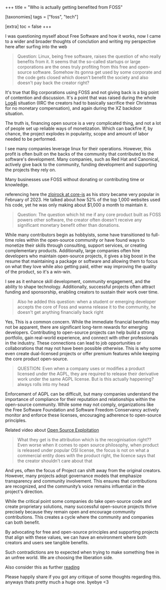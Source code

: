 +++
title = "Who is actually getting benefited from FOSS"

[taxonomies]
tags = ["foss", "tech"]

[extra]
toc = false 
+++

I was questioning myself about Free Software and how it works, now I came to a wider and broader thoughts of conclution and writing my perspective here after surfing into the web

> Question: Linux, being free software, raises the question of who really benefits from it. It seems that the so-called startups or large corporations are the ones truly profiting from this free and open-source software. Somehow its gonna get used by some corporate and the code gets closed which doesn't benefit the society and also doesn't pay back the creator right?

It's true that Big corporations using FOSS and not giving back is a big point of contention and discussion. It's a point that was raised during the whole [Log4j](https://theconversation.com/what-is-log4j-a-cybersecurity-expert-explains-the-latest-internet-vulnerability-how-bad-it-is-and-whats-at-stake-173896) situation (IIRC the creators had to basically sacrifice their Christmas for no monetary compensation), and again during the XZ backdoor situation.

The truth is, financing open source is a very complicated thing, and not a lot of people set up reliable ways of monetization. Which can backfire if, by chance, the project explodes in popularity, scope and amount of labor needed to be performed. 

I see many companies leverage linux for their operations. However, this profit is often built on the backs of the community that contributed to the software's development. Many companies, such as Red Hat and Canonical, actively give back to the community, funding development and supporting the projects they rely on.

Many businesses use FOSS without donating or contributing time or knowledge.

referencing here the [zloirock at core-js](https://github.com/zloirock/core-js/blob/master/docs/2023-02-14-so-whats-next.md) as his story became very popular in February of 2023. He talked about how 52% of the top 1,000 websites used his code, yet he was only making about $1,000 a month to maintain it.

> Question: The question which hit me if any core product built as FOSS powers other software, the creator often doesn't receive any significant monetary benefit other than donations.

While many contributors begin as hobbyists, some have transitioned to full-time roles within the open-source community or have found ways to monetize their skills through consulting, support services, or creating complementary products. Additionally, large companies often hire developers who maintain open-source projects, it gives a big boost in the resume that maintaining a package or software and  allowing them to focus on what they love while also getting paid, either way improving the quality of the product, so it's a win-win.  

I see as it enhance skill development, community engagement, and the ability to shape technology. Additionally, successful projects often attract funding and sponsorship, enabling creators to sustain their work over time. 

> Also he added this question: when a student or emerging developer accepts the core of Foss and wanna release it to the community, he doesn't get anything financially back right 

Yes, This is a common concern. While the immediate financial benefits may not be apparent, there are significant long-term rewards for emerging developers. Contributing to open-source projects can help build a strong portfolio, gain real-world experience, and connect with other professionals in the industry. These connections can lead to job opportunities or collaborations that may not have been possible otherwise. This is why some even create dual-licensed projects or offer premium features while keeping the core product open-source. 


<!-- #### Also came across this in Internet

 The Linux Foundation, which is responsible for kernel development/maintenance of core product/development/maintenance, is almost entirely funded by large, for-profit corporations. Almost all of the code contributed for the kernel comes from large, for-profit corporations. Large, for-profit corporations are heavily represented on Linux Foundation governing bodies.

Without significant involvement/contributions from large, for-profit corporations over the course of many years, Linux would still be an academic curiosity.  -->

> QUESTION: Even when a company uses or modifies a product licensed under the AGPL, they are required to release their derivative work under the same AGPL license. But is this actually happening? always rolls into my head

Enforcement of AGPL can be difficult, but many companies understand the importance of compliance for their reputation and relationships within the open-source community. While some may not comply, organizations like the Free Software Foundation and Software Freedom Conservancy actively monitor and enforce these licenses, encouraging adherence to open-source principles.

Related video about [Open Source Exploitation](https://www.youtube.com/watch?v=9YQgNDLFYq8)

> What they get is the attribution which is the recoginisation right?? Even worse when it comes to open source philosophy, when product is released under popular OSI license, the focus is not on what a commercial entity does with the product right, the licence says that the creator shouldn't care about that

And yes, often the focus of Project can shift away from the original creators. However, many projects adopt governance models that emphasize transparency and community involvement. This ensures that contributions are recognized, and the community’s voice remains influential in the project's direction. 

While the critical point some companies do take open-source code and create proprietary solutions, many successful open-source projects thrive precisely because they remain open and encourage community contributions. This creates a cycle where the community and companies can both benefit. 

By advocating for free and open-source principles and supporting projects that align with these values, we can have an environment where both creators and users see tangible benefits.  

Such contradictions are to expected when trying to make something free in an unfree world. We are choosing the liberation side.

Also consider this as further [reading](https://drewdevault.com/2024/07/16/2024-07-16-So-you-want-to-compete-with-FOSS.html)

Please happily share if you got any critique of some thoughts regarding this.
anyways thats pretty much a huge one. byebye <3